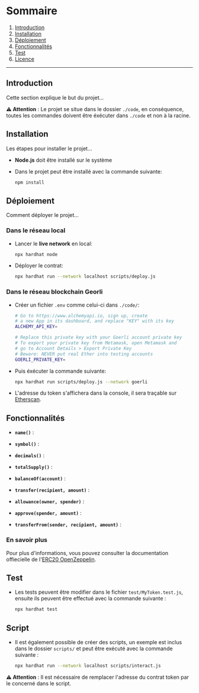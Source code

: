 # Sommaire
1. [Introduction](#introduction)
2. [Installation](#installation)
3. [Déploiement](#déploiement)
4. [Fonctionnalités](#fonctionnalités)
5. [Test](#test)
6. [Licence](#licence)

---

## Introduction
Cette section explique le but du projet...

**⚠️ Attention** : Le projet se situe dans le dossier `./code`, en conséquence, toutes les commandes doivent être éxécuter dans `./code` et non à la racine.

## Installation
Les étapes pour installer le projet...

- **Node.js** doit être installé sur le système

- Dans le projet peut être installé avec la commande suivante:
    ```bash
    npm install
    ```

## Déploiement
Comment déployer le projet...

### Dans le réseau local

- Lancer le **live network** en local:
    ```bash
    npx hardhat node
    ```

- Déployer le contrat:
    ```bash
    npx hardhat run --network localhost scripts/deploy.js
    ```

### Dans le réseau blockchain Georli

- Créer un fichier `.env` comme celui-ci dans `./code/`:
    ```bash
    # Go to https://www.alchemyapi.io, sign up, create
    # a new App in its dashboard, and replace "KEY" with its key
    ALCHEMY_API_KEY=

    # Replace this private key with your Goerli account private key
    # To export your private key from Metamask, open Metamask and
    # go to Account Details > Export Private Key
    # Beware: NEVER put real Ether into testing accounts
    GOERLI_PRIVATE_KEY=
    ```

- Puis éxécuter la commande suivante:
    ```bash
    npx hardhat run scripts/deploy.js --network goerli
    ```

- L'adresse du token s'affichera dans la console, il sera traçable sur [Etherscan](https://sepolia.etherscan.io).

## Fonctionnalités

- **`name()`** :

- **`symbol()`** :

- **`decimals()`** :

- **`totalSupply()`** :

- **`balanceOf(account)`** :

- **`transfer(recipient, amount)`** :

- **`allowance(owner, spender)`** :

- **`approve(spender, amount)`** :

- **`transferFrom(sender, recipient, amount)`** :

### En savoir plus

Pour plus d'informations, vous pouvez consulter la documentation offiecielle de l'[ERC20 OpenZeppelin](https://docs.openzeppelin.com/contracts/2.x/api/token/erc20#ERC20).

## Test

- Les tests peuvent être modifier dans le fichier `test/MyToken.test.js`, ensuite ils peuvent être effectué avec la commande suivante :
    ```bash
    npx hardhat test
    ```

## Script

- Il est également possible de créer des scripts, un exemple est inclus dans le dossier `scripts/` et peut être exécuté avec la commande suivante :
    ```bash
    npx hardhat run --network localhost scripts/interact.js
    ```
**⚠️ Attention** : Il est nécessaire de remplacer l'adresse du contrat token par le concerné dans le script.